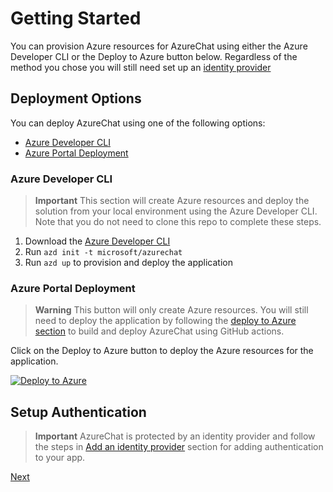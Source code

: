 # Getting Started

You can provision Azure resources for AzureChat using either the Azure Developer CLI or the Deploy to Azure button below. Regardless of the method you chose you will still need set up an [identity provider](./5-add-identity.md)

## Deployment Options

You can deploy AzureChat using one of the following options:

- [Azure Developer CLI](#azure-developer-cli)
- [Azure Portal Deployment](#azure-portal-deployment)

### Azure Developer CLI

> **Important**
> This section will create Azure resources and deploy the solution from your local environment using the Azure Developer CLI. Note that you do not need to clone this repo to complete these steps.

1. Download the [Azure Developer CLI](https://learn.microsoft.com/en-us/azure/developer/azure-developer-cli/overview)
1. Run `azd init -t microsoft/azurechat`
1. Run `azd up` to provision and deploy the application

### Azure Portal Deployment

> **Warning**
> This button will only create Azure resources. You will still need to deploy the application by following the [deploy to Azure section](./4-deploy-to-azure.md) to build and deploy AzureChat using GitHub actions.

Click on the Deploy to Azure button to deploy the Azure resources for the application.

[![Deploy to Azure](https://aka.ms/deploytoazurebutton)](https://aka.ms/anzappazurechatgpt)

## Setup Authentication

> **Important**
> AzureChat is protected by an identity provider and follow the steps in [Add an identity provider](./5-add-identity.md) section for adding authentication to your app.

[Next](/docs/3-run-locally.md)
